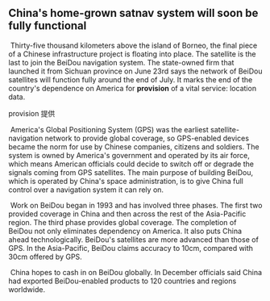 ## China's home-grown satnav system will soon be fully functional

​		Thirty-five thousand kilometers above the island of Borneo, the final piece of a Chinese infrastructure project is floating into place. The satellite is the last to join the BeiDou navigation system. The state-owned firm that launched it from Sichuan province on June 23rd says the network of BeiDou satellites will function fully around the end of July. It marks the end of the country's dependence on America for **provision** of a vital service: location data.

provision  提供

​		America's Global Positioning System (GPS) was the earliest satellite-navigation network to provide global coverage, so GPS-enabled devices became the norm for use by Chinese companies, citizens and soldiers. The system is owned by America's government and operated by its air force, which means American officials could decide to switch off or degrade the signals coming from GPS satellites. The main purpose of building BeiDou, which is operated by China's space administration, is to give China full control over a navigation system it can rely on.

​		Work on BeiDou began in 1993 and has involved three phases. The first two provided coverage in China and then across the rest of the Asia-Pacific region. The third phase provides global coverage. The completion of BeiDou not only eliminates dependency on America. It also puts China ahead technologically. BeiDou's satellites are more advanced than those of GPS. In the Asia-Pacific, BeiDou claims accuracy to 10cm, compared with 30cm offered by GPS.

​		China hopes to cash in on BeiDou globally. In December officials said China had exported BeiDou-enabled products to 120 countries and regions worldwide.